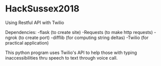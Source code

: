 # HackSussex2018
Using Restful API with Twilio

Dependencies:
-flask (to create site)
-Requests (to make http requests)
-ngrok (to create port)
-difflib (for computing string deltas)
-Twilio (for practical application)

 This python program uses Twilio's API to help those with typing inaccessibilities thru speech to text through voice call.
